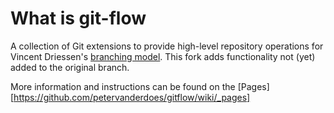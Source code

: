 # What is git-flow
A collection of Git extensions to provide high-level repository operations
for Vincent Driessen's [branching model](http://nvie.com/git-model "original
blog post"). This fork adds functionality not (yet) added to the original branch.

More information and instructions can be found on the [Pages][https://github.com/petervanderdoes/gitflow/wiki/_pages]
